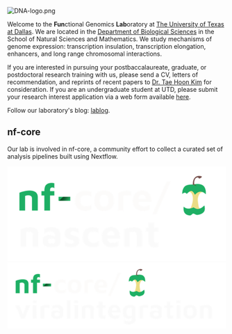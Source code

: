 
![DNA-logo.png](https://images.squarespace-cdn.com/content/v1/5321e7e3e4b060d312818d81/1396230674564-C1NSO9BCUI0JCBYHY1I0/DNA-logo.png?format=1500w)

Welcome to the **Fun**ctional Genomics **Lab**oratory at [The University of Texas at Dallas](https://www.utdallas.edu/). We are located in the [Department of Biological Sciences](https://www.utdallas.edu/biology/) in the School of Natural Sciences and Mathematics. We study mechanisms of genome expression: transcription insulation, transcription elongation, enhancers, and long range chromosomal interactions.

If you are interested in pursuing your postbaccalaureate, graduate, or postdoctoral research training with us, please send a CV, letters of recommendation, and reprints of recent papers to [Dr. Tae Hoon Kim](mailto:genome@utdallas.edu) for consideration. If you are an undergraduate student at UTD, please submit your research interest application via a web form available [here](https://profiles.utdallas.edu/students/about).

Follow our laboratory's blog: [lablog](https://taehoonkim.org/news).

<!--

**Here are some ideas to get you started:**

🙋‍♀️ A short introduction - what is your organization all about?
🌈 Contribution guidelines - how can the community get involved?
👩‍💻 Useful resources - where can the community find your docs? Is there anything else the community should know?
🍿 Fun facts - what does your team eat for breakfast?
🧙 Remember, you can do mighty things with the power of [Markdown](https://docs.github.com/github/writing-on-github/getting-started-with-writing-and-formatting-on-github/basic-writing-and-formatting-syntax)
-->


## nf-core

Our lab is involved in nf-core, a community effort to collect a curated set of analysis pipelines built using Nextflow. 

![nf-core/nascent](https://github.com/nf-core/nascent/raw/master/docs/images/nf-core-nascent_logo_dark.png)
![nf-core/viralintegration](https://github.com/nf-core/viralintegration/raw/master/docs/images/nf-core-viralintegration_logo_dark.png)
